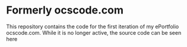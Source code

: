 # Formerly ocscode.com

This repository contains the code for the first iteration of my ePortfolio ocscode.com.
While it is no longer active, the source code can be seen here
